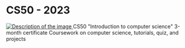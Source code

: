 # CS50 - 2023
<a href="[https://www.linkedin.com/in/kamalsonikgp/">
        <img src="https://drive.google.com/file/d/1XBiC_gU9U8GSjke2tY0FEuLaSo0NtkXo/view?usp=drive_link" alt="Description of the image">
    </a>
 CS50 "Introduction to computer science" 3-month certificate Coursework on computer science, tutorials, quiz, and projects
